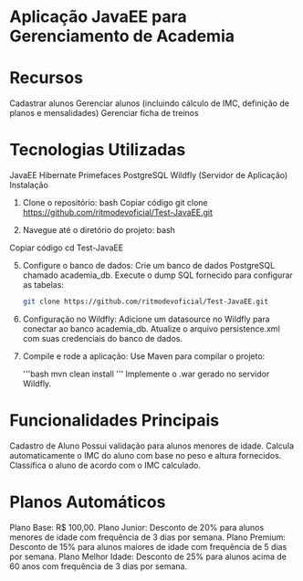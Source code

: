 # Aplicação JavaEE para Gerenciamento de Academia

# Recursos
Cadastrar alunos
Gerenciar alunos (incluindo cálculo de IMC, definição de planos e mensalidades)
Gerenciar ficha de treinos

# Tecnologias Utilizadas
JavaEE
Hibernate
Primefaces
PostgreSQL
Wildfly (Servidor de Aplicação)
Instalação

1. Clone o repositório:
bash
Copiar código
git clone https://github.com/ritmodevoficial/Test-JavaEE.git

3. Navegue até o diretório do projeto:
bash

Copiar código
cd Test-JavaEE

5. Configure o banco de dados:
Crie um banco de dados PostgreSQL chamado academia_db.
Execute o dump SQL fornecido para configurar as tabelas:

    ```bash
    git clone https://github.com/ritmodevoficial/Test-JavaEE.git
    ```

6. Configuração no Wildfly:
Adicione um datasource no Wildfly para conectar ao banco academia_db.
Atualize o arquivo persistence.xml com suas credenciais do banco de dados.

8. Compile e rode a aplicação:
Use Maven para compilar o projeto:

   '''bash
   mvn clean install
   '''
Implemente o .war gerado no servidor Wildfly.

# Funcionalidades Principais
Cadastro de Aluno
Possui validação para alunos menores de idade.
Calcula automaticamente o IMC do aluno com base no peso e altura fornecidos.
Classifica o aluno de acordo com o IMC calculado.

# Planos Automáticos
Plano Base: R$ 100,00.
Plano Junior: Desconto de 20% para alunos menores de idade com frequência de 3 dias por semana.
Plano Premium: Desconto de 15% para alunos maiores de idade com frequência de 5 dias por semana.
Plano Melhor Idade: Desconto de 25% para alunos acima de 60 anos com frequência de 3 dias por semana.
